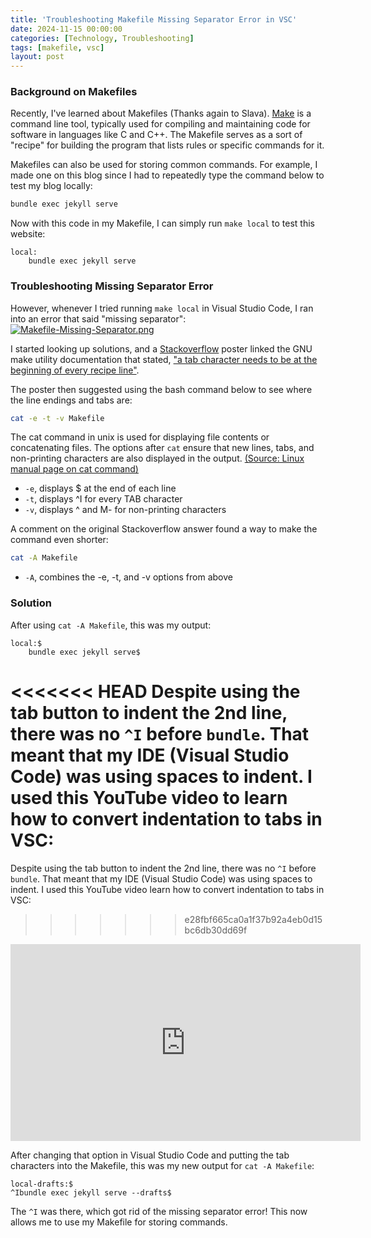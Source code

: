 ```yaml
---
title: 'Troubleshooting Makefile Missing Separator Error in VSC'
date: 2024-11-15 00:00:00
categories: [Technology, Troubleshooting]
tags: [makefile, vsc]
layout: post
---
```


### Background on Makefiles

Recently, I've learned about Makefiles (Thanks again to Slava). [Make](https://en.wikipedia.org/wiki/Make_(software)#Makefile) is a command line tool, typically used for compiling and maintaining code for software in languages like C and C++. The Makefile serves as a sort of "recipe" for building the program that lists rules or specific commands for it. 

Makefiles can also be used for storing common commands. For example, I made one on this blog since I had to repeatedly type the command below to test my blog locally:

```bash
bundle exec jekyll serve
```

Now with this code in my Makefile, I can simply run `make local` to test this website:
```make
local:
	bundle exec jekyll serve
```

### Troubleshooting Missing Separator Error

However, whenever I tried running `make local` in Visual Studio Code, I ran into an error that said "missing separator":
[![Makefile-Missing-Separator.png](https://i.postimg.cc/XNzdB10N/Makefile-Missing-Separator.png)](https://postimg.cc/hhVfHrjN)

I started looking up solutions, and a [Stackoverflow](https://stackoverflow.com/a/16945143) poster linked the GNU make utility documentation that stated, ["a tab character needs to be at the beginning of every recipe line"](https://www.gnu.org/software/make/manual/make.html#Rule-Introduction).

The poster then suggested using the bash command below to see where the line endings and tabs are:

```bash
cat -e -t -v Makefile
```

The cat command in unix is used for displaying file contents or concatenating files. The options after `cat` ensure that new lines, tabs, and non-printing characters are also displayed in the output. [(Source: Linux manual page on cat command)](https://man7.org/linux/man-pages/man1/cat.1.html)
* `-e`, displays $ at the end of each line
* `-t`, displays ^I for every TAB character
* `-v`, displays ^ and M- for non-printing characters

A comment on the original Stackoverflow answer found a way to make the command even shorter:
```bash
cat -A Makefile
```

* `-A`, combines the -e, -t, and -v options from above

### Solution

After using `cat -A Makefile`, this was my output:
```
local:$
	bundle exec jekyll serve$
```
<<<<<<< HEAD
Despite using the tab button to indent the 2nd line, there was no `^I` before `bundle`. That meant that my IDE (Visual Studio Code) was using spaces to indent. I used this YouTube video to learn how to convert indentation to tabs in VSC:
=======
Despite using the tab button to indent the 2nd line, there was no `^I` before `bundle`. That meant that my IDE (Visual Studio Code) was using spaces to indent. I used this YouTube video learn how to convert indentation to tabs in VSC:
>>>>>>> e28fbf665ca0a1f37b92a4eb0d15bc6db30dd69f
<iframe width="560" height="315" src="https://www.youtube.com/embed/MOdWPA07bMU?si=QwIfjJ2ikzwejWR_" title="YouTube video player" frameborder="0" allow="accelerometer; autoplay; clipboard-write; encrypted-media; gyroscope; picture-in-picture; web-share" referrerpolicy="strict-origin-when-cross-origin" allowfullscreen></iframe>

After changing that option in Visual Studio Code and putting the tab characters into the Makefile, this was my new output for `cat -A Makefile`:
```
local-drafts:$
^Ibundle exec jekyll serve --drafts$
```

The `^I` was there, which got rid of the missing separator error! This now allows me to use my Makefile for storing commands.
